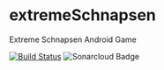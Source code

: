 # extremeSchnapsen
Extreme Schnapsen Android Game

[![Build Status](https://travis-ci.com/ChristianWuggenig/extremeSchnapsen.svg?branch=master)](https://travis-ci.com/ChristianWuggenig/extremeSchnapsen)
![Sonarcloud Badge](https://sonarcloud.io/api/project_badges/measure?project=cardfactory.com.extremeschnapsen&metric=alert_status)
